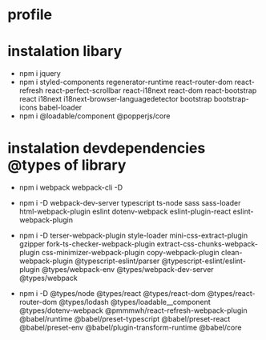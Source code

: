 # profile

# instalation libary
- npm i jquery 
- npm i styled-components regenerator-runtime react-router-dom  react-refresh react-perfect-scrollbar react-i18next react-dom react-bootstrap react i18next i18next-browser-languagedetector bootstrap bootstrap-icons babel-loader
- npm i @loadable/component @popperjs/core

# instalation devdependencies @types of library
- npm i webpack webpack-cli -D
- npm i -D webpack-dev-server typescript ts-node sass sass-loader html-webpack-plugin eslint dotenv-webpack eslint-plugin-react eslint-webpack-plugin   
- npm i -D terser-webpack-plugin style-loader mini-css-extract-plugin gzipper fork-ts-checker-webpack-plugin extract-css-chunks-webpack-plugin css-minimizer-webpack-plugin copy-webpack-plugin  clean-webpack-plugin @typescript-eslint/parser @typescript-eslint/eslint-plugin @types/webpack-env @types/webpack-dev-server @types/webpack

-  npm i -D @types/node @types/react @types/react-dom @types/react-router-dom @types/lodash @types/loadable__component  @types/dotenv-webpack @pmmmwh/react-refresh-webpack-plugin  @babel/runtime @babel/preset-typescript @babel/preset-react  @babel/preset-env @babel/plugin-transform-runtime @babel/core


